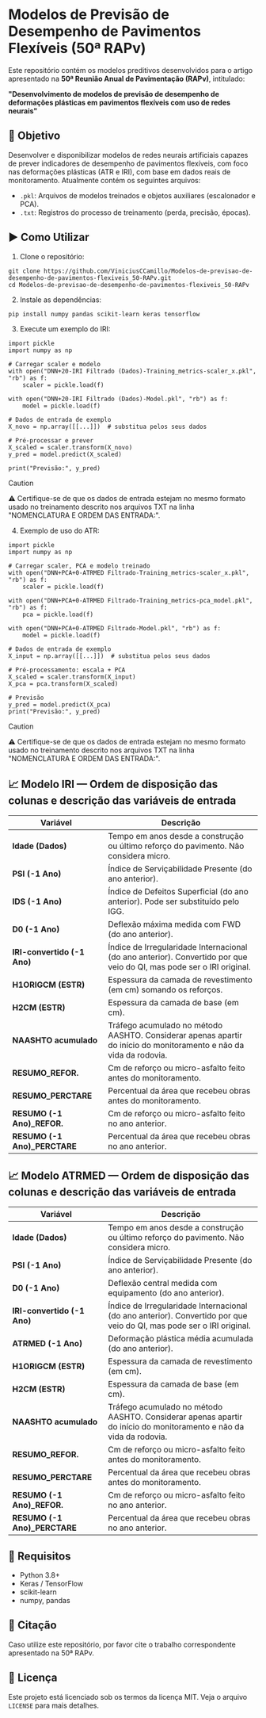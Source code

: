 # Modelos de Previsão de Desempenho de Pavimentos Flexíveis (50ª RAPv)

Este repositório contém os modelos preditivos desenvolvidos para o artigo apresentado na **50ª Reunião Anual de Pavimentação (RAPv)**, intitulado:

**"Desenvolvimento de modelos de previsão de desempenho de deformações plásticas em pavimentos flexíveis com uso de redes neurais"**

## 🧠 Objetivo

Desenvolver e disponibilizar modelos de redes neurais artificiais capazes de prever indicadores de desempenho de pavimentos flexíveis, com foco nas deformações plásticas (ATR e IRI), com base em dados reais de monitoramento. Atualmente contém os seguintes arquivos:
- `.pkl`: Arquivos de modelos treinados e objetos auxiliares (escalonador e PCA).
- `.txt`: Registros do processo de treinamento (perda, precisão, épocas).

## ▶️ Como Utilizar
1. Clone o repositório:
```
git clone https://github.com/ViniciusCCamillo/Modelos-de-previsao-de-desempenho-de-pavimentos-flexiveis_50-RAPv.git
cd Modelos-de-previsao-de-desempenho-de-pavimentos-flexiveis_50-RAPv
```
2. Instale as dependências:
```
pip install numpy pandas scikit-learn keras tensorflow
```
3. Execute um exemplo do IRI:
```
import pickle
import numpy as np

# Carregar scaler e modelo
with open("DNN+20-IRI Filtrado (Dados)-Training_metrics-scaler_x.pkl", "rb") as f:
    scaler = pickle.load(f)

with open("DNN+20-IRI Filtrado (Dados)-Model.pkl", "rb") as f:
    model = pickle.load(f)

# Dados de entrada de exemplo
X_novo = np.array([[...]])  # substitua pelos seus dados

# Pré-processar e prever
X_scaled = scaler.transform(X_novo)
y_pred = model.predict(X_scaled)

print("Previsão:", y_pred)
```
> [!CAUTION]
> ⚠️ Certifique-se de que os dados de entrada estejam no mesmo formato usado no treinamento descrito nos arquivos TXT na linha "NOMENCLATURA E ORDEM DAS ENTRADA:".

4. Exemplo de uso do ATR:
```
import pickle
import numpy as np

# Carregar scaler, PCA e modelo treinado
with open("DNN+PCA+0-ATRMED Filtrado-Training_metrics-scaler_x.pkl", "rb") as f:
    scaler = pickle.load(f)

with open("DNN+PCA+0-ATRMED Filtrado-Training_metrics-pca_model.pkl", "rb") as f:
    pca = pickle.load(f)

with open("DNN+PCA+0-ATRMED Filtrado-Model.pkl", "rb") as f:
    model = pickle.load(f)

# Dados de entrada de exemplo
X_input = np.array([[...]])  # substitua pelos seus dados

# Pré-processamento: escala + PCA
X_scaled = scaler.transform(X_input)
X_pca = pca.transform(X_scaled)

# Previsão
y_pred = model.predict(X_pca)
print("Previsão:", y_pred)
```
> [!CAUTION]
> ⚠️ Certifique-se de que os dados de entrada estejam no mesmo formato usado no treinamento descrito nos arquivos TXT na linha "NOMENCLATURA E ORDEM DAS ENTRADA:".

## 📈 Modelo IRI — Ordem de disposição das colunas e descrição das variáveis de entrada
| Variável                      | Descrição                                                                                                             |
| ----------------------------- | --------------------------------------------------------------------------------------------------------------------- |
| **Idade (Dados)**             | Tempo em anos desde a construção ou último reforço do pavimento. Não considera micro.                                 |
| **PSI (-1 Ano)**              | Índice de Serviçabilidade Presente (do ano anterior).                                                                 |
| **IDS (-1 Ano)**              | Índice de Defeitos Superficial (do ano anterior). Pode ser substituído pelo IGG.                                      |
| **D0 (-1 Ano)**               | Deflexão máxima medida com FWD (do ano anterior).                                                                     |
| **IRI-convertido (-1 Ano)**   | Índice de Irregularidade Internacional (do ano anterior). Convertido por que veio do QI, mas pode ser o IRI original. |
| **H1ORIGCM (ESTR)**           | Espessura da camada de revestimento (em cm) somando os reforços.                                                      |
| **H2CM (ESTR)**               | Espessura da camada de base (em cm).                                                                                  |
| **NAASHTO acumulado**         | Tráfego acumulado no método AASHTO. Considerar apenas apartir do início do monitoramento e não da vida da rodovia.    |
| **RESUMO\_REFOR.**            | Cm de reforço ou micro-asfalto feito antes do monitoramento.                                                          |
| **RESUMO\_PERCTARE**          | Percentual da área que recebeu obras antes do monitoramento.                                                          |
| **RESUMO (-1 Ano)\_REFOR.**   | Cm de reforço ou micro-asfalto feito no ano anterior.                                                                 |
| **RESUMO (-1 Ano)\_PERCTARE** | Percentual da área que recebeu obras no ano anterior.                                                                 |

## 📈 Modelo ATRMED — Ordem de disposição das colunas e descrição das variáveis de entrada
| Variável                      | Descrição                                                                                                             |
| ----------------------------- | --------------------------------------------------------------------------------------------------------------------- |
| **Idade (Dados)**             | Tempo em anos desde a construção ou último reforço do pavimento. Não considera micro.                                 |
| **PSI (-1 Ano)**              | Índice de Serviçabilidade Presente (do ano anterior).                                                                 |
| **D0 (-1 Ano)**               | Deflexão central medida com equipamento (do ano anterior).                                                            |
| **IRI-convertido (-1 Ano)**   | Índice de Irregularidade Internacional (do ano anterior). Convertido por que veio do QI, mas pode ser o IRI original. |
| **ATRMED (-1 Ano)**           | Deformação plástica média acumulada (do ano anterior).                                                                |
| **H1ORIGCM (ESTR)**           | Espessura da camada de revestimento (em cm).                                                                          |
| **H2CM (ESTR)**               | Espessura da camada de base (em cm).                                                                                  |
| **NAASHTO acumulado**         | Tráfego acumulado no método AASHTO. Considerar apenas apartir do início do monitoramento e não da vida da rodovia.    |
| **RESUMO\_REFOR.**            | Cm de reforço ou micro-asfalto feito antes do monitoramento.                                                          |
| **RESUMO\_PERCTARE**          | Percentual da área que recebeu obras antes do monitoramento.                                                          |
| **RESUMO (-1 Ano)\_REFOR.**   | Cm de reforço ou micro-asfalto feito no ano anterior.                                                                 |
| **RESUMO (-1 Ano)\_PERCTARE** | Percentual da área que recebeu obras no ano anterior.                                                                 |

## 📌 Requisitos
- Python 3.8+
- Keras / TensorFlow
- scikit-learn
- numpy, pandas

## 📖 Citação
Caso utilize este repositório, por favor cite o trabalho correspondente apresentado na 50ª RAPv.

## 📝 Licença
Este projeto está licenciado sob os termos da licença MIT. Veja o arquivo `LICENSE` para mais detalhes.
